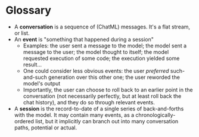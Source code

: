 # Glossary

- A **conversation** is a sequence of (ChatML) messages. It's a flat stream, or list.
- An **event** is "something that happened during a session"
  - Examples: the user sent a message to the model; the model sent a message to the user; the model thought to itself; the model requested execution of some code; the execution yielded some result...
  - One could consider less obvious events: the user *preferred* such-and-such generation over this other one; the user reworded the model's output
  - Importantly, the user can choose to roll back to an earlier point in the conversation (not necessarily perfectly, but at least roll back the chat history), and they do so through relevant events.
- A **session** is the record-to-date of a single series of back-and-forths with the model. It may contain many events, as a chronologically-ordered list, but it implicitly can branch out into many conversation paths, potential or actual.
